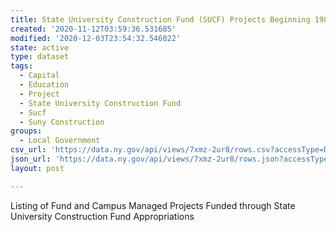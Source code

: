 ```yaml
---
title: State University Construction Fund (SUCF) Projects Beginning 1989
created: '2020-11-12T03:59:36.531685'
modified: '2020-12-03T23:54:32.546022'
state: active
type: dataset
tags:
  - Capital
  - Education
  - Project
  - State University Construction Fund
  - Sucf
  - Suny Construction
groups:
  - Local Government
csv_url: 'https://data.ny.gov/api/views/7xmz-2ur8/rows.csv?accessType=DOWNLOAD'
json_url: 'https://data.ny.gov/api/views/7xmz-2ur8/rows.json?accessType=DOWNLOAD'
layout: post

---
```

Listing of Fund and Campus Managed Projects Funded through State University Construction Fund Appropriations
